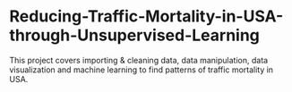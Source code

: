 # Reducing-Traffic-Mortality-in-USA-through-Unsupervised-Learning
This project covers importing &amp; cleaning data, data manipulation, data visualization and machine learning to find patterns of traffic mortality in USA.
